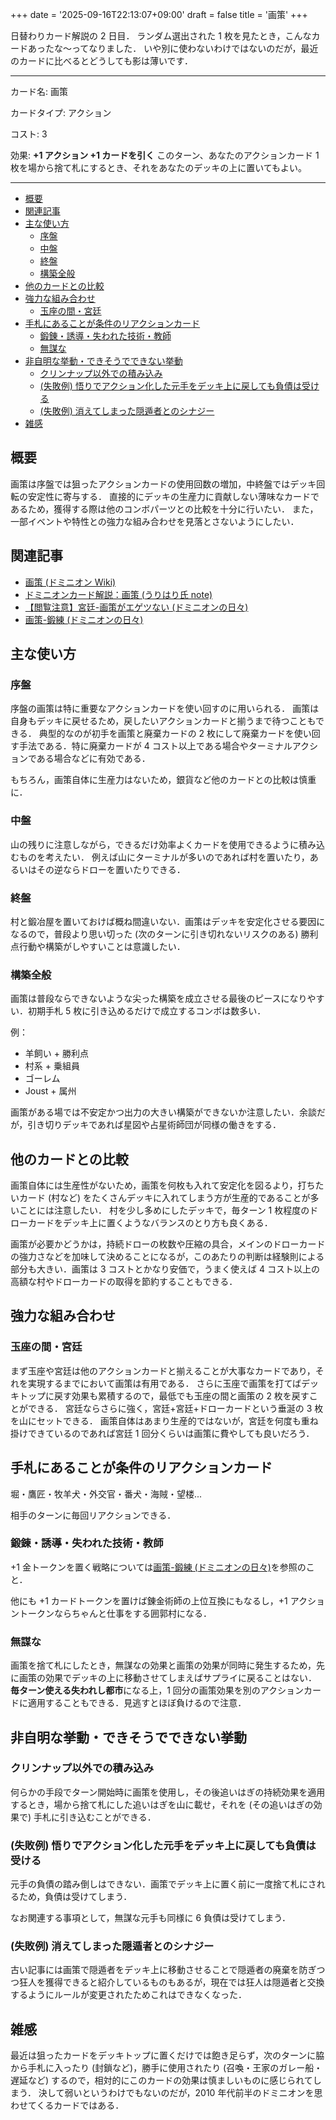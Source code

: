 +++
date = '2025-09-16T22:13:07+09:00'
draft = false
title = '画策'
+++

日替わりカード解説の 2 日目．
ランダム選出された 1 枚を見たとき，こんなカードあったな～ってなりました．
いや別に使わないわけではないのだが，最近のカードに比べるとどうしても影は薄いです．

---
カード名: 画策

カードタイプ: アクション

コスト: 3

効果: **+1 アクション +1 カードを引く**
このターン、あなたのアクションカード 1 枚を場から捨て札にするとき、それをあなたのデッキの上に置いてもよい。

---

- [概要](#概要)
- [関連記事](#関連記事)
- [主な使い方](#主な使い方)
	- [序盤](#序盤)
	- [中盤](#中盤)
	- [終盤](#終盤)
	- [構築全般](#構築全般)
- [他のカードとの比較](#他のカードとの比較)
- [強力な組み合わせ](#強力な組み合わせ)
	- [玉座の間・宮廷](#玉座の間宮廷)
- [手札にあることが条件のリアクションカード](#手札にあることが条件のリアクションカード)
	- [鍛錬・誘導・失われた技術・教師](#鍛錬誘導失われた技術教師)
	- [無謀な](#無謀な)
- [非自明な挙動・できそうでできない挙動](#非自明な挙動できそうでできない挙動)
	- [クリンナップ以外での積み込み](#クリンナップ以外での積み込み)
	- [(失敗例) 悟りでアクション化した元手をデッキ上に戻しても負債は受ける](#失敗例-悟りでアクション化した元手をデッキ上に戻しても負債は受ける)
	- [(失敗例) 消えてしまった隠遁者とのシナジー](#失敗例-消えてしまった隠遁者とのシナジー)
- [雑感](#雑感)

## 概要
画策は序盤では狙ったアクションカードの使用回数の増加，中終盤ではデッキ回転の安定性に寄与する．
直接的にデッキの生産力に貢献しない薄味なカードであるため，獲得する際は他のコンボパーツとの比較を十分に行いたい．
また，一部イベントや特性との強力な組み合わせを見落とさないようにしたい．

## 関連記事
* [画策 (ドミニオン Wiki)](https://wikiwiki.jp/dominiondeck/%E7%94%BB%E7%AD%96)
* [ドミニオンカード解説：画策 (うりはり氏 note)](https://note.com/urihari/n/n5dd80162d91f?magazine_key=m38783f53d2dc)
* [【閲覧注意】宮廷-画策がエゲツない (ドミニオンの日々)](https://hirotashi-domi.hatenablog.com/entry/20120119/1326989392)
* [画策-鍛練 (ドミニオンの日々)](https://hirotashi-domi.hatenablog.com/entry/20160305/1457174746)

## 主な使い方
### 序盤
序盤の画策は特に重要なアクションカードを使い回すのに用いられる．
画策は自身もデッキに戻せるため，戻したいアクションカードと揃うまで待つこともできる．
典型的なのが初手を画策と廃棄カードの 2 枚にして廃棄カードを使い回す手法である．特に廃棄カードが 4 コスト以上である場合やターミナルアクションである場合などに有効である．

もちろん，画策自体に生産力はないため，銀貨など他のカードとの比較は慎重に．

### 中盤
山の残りに注意しながら，できるだけ効率よくカードを使用できるように積み込むものを考えたい．
例えば山にターミナルが多いのであれば村を置いたり，あるいはその逆ならドローを置いたりできる．

### 終盤
村と鍛冶屋を置いておけば概ね間違いない．画策はデッキを安定化させる要因になるので，普段より思い切った (次のターンに引き切れないリスクのある) 勝利点行動や構築がしやすいことは意識したい．

### 構築全般
画策は普段ならできないような尖った構築を成立させる最後のピースになりやすい．初期手札 5 枚に引き込めるだけで成立するコンボは数多い．

例：
* 羊飼い + 勝利点
* 村系 + 乗組員
* ゴーレム
* Joust + 属州

画策がある場では不安定かつ出力の大きい構築ができないか注意したい．余談だが，引き切りデッキであれば星図や占星術師団が同様の働きをする．

## 他のカードとの比較
画策自体には生産性がないため，画策を何枚も入れて安定化を図るより，打ちたいカード (村など) をたくさんデッキに入れてしまう方が生産的であることが多いことには注意したい．
村を少し多めにしたデッキで，毎ターン 1 枚程度のドローカードをデッキ上に置くようなバランスのとり方も良くある．

画策が必要かどうかは，持続ドローの枚数や圧縮の具合，メインのドローカードの強力さなどを加味して決めることになるが，このあたりの判断は経験則による部分も大きい．画策は 3 コストとかなり安価で，うまく使えば 4 コスト以上の高額な村やドローカードの取得を節約することもできる．

## 強力な組み合わせ
### 玉座の間・宮廷
まず玉座や宮廷は他のアクションカードと揃えることが大事なカードであり，それを実現するまでにおいて画策は有用である．
さらに玉座で画策を打てばデッキトップに戻す効果も累積するので，最低でも玉座の間と画策の 2 枚を戻すことができる．
宮廷ならさらに強く，宮廷+宮廷+ドローカードという垂涎の 3 枚を山にセットできる．
画策自体はあまり生産的ではないが，宮廷を何度も重ね掛けできているのであれば宮廷 1 回分くらいは画策に費やしても良いだろう．

## 手札にあることが条件のリアクションカード
堀・鷹匠・牧羊犬・外交官・番犬・海賊・望楼...

相手のターンに毎回リアクションできる．

### 鍛錬・誘導・失われた技術・教師
+1 金トークンを置く戦略については[画策-鍛練 (ドミニオンの日々)](https://hirotashi-domi.hatenablog.com/entry/20160305/1457174746)を参照のこと．

他にも +1 カードトークンを置けば錬金術師の上位互換にもなるし，+1 アクショントークンならちゃんと仕事をする囲郭村になる．

### 無謀な
画策を捨て札にしたとき，無謀なの効果と画策の効果が同時に発生するため，先に画策の効果でデッキの上に移動させてしまえばサプライに戻ることはない．
**毎ターン使える失われし都市**になる上，1 回分の画策効果を別のアクションカードに適用することもできる．見逃すとほぼ負けるので注意．

## 非自明な挙動・できそうでできない挙動
### クリンナップ以外での積み込み
何らかの手段でターン開始時に画策を使用し，その後追いはぎの持続効果を適用するとき，場から捨て札にした追いはぎを山に載せ，それを (その追いはぎの効果で) 手札に引き込むことができる．

### (失敗例) 悟りでアクション化した元手をデッキ上に戻しても負債は受ける
元手の負債の踏み倒しはできない．画策でデッキ上に置く前に一度捨て札にされるため，負債は受けてしまう．

なお関連する事項として，無謀な元手も同様に 6 負債は受けてしまう．

### (失敗例) 消えてしまった隠遁者とのシナジー
古い記事には画策で隠遁者をデッキ上に移動させることで隠遁者の廃棄を防ぎつつ狂人を獲得できると紹介しているものもあるが，現在では狂人は隠遁者と交換するようにルールが変更されたためこれはできなくなった．

## 雑感
最近は狙ったカードをデッキトップに置くだけでは飽き足らず，次のターンに脇から手札に入ったり (封鎖など)，勝手に使用されたり (召喚・王家のガレー船・遅延など) するので，相対的にこのカードの効果は慎ましいものに感じられてしまう．
決して弱いというわけでもないのだが，2010 年代前半のドミニオンを思わせてくるカードではある．
